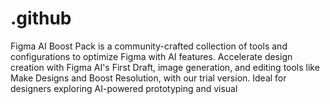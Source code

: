 # .github
Figma AI Boost Pack is a community-crafted collection of tools and configurations to optimize Figma with AI features. Accelerate design creation with Figma AI's First Draft, image generation, and editing tools like Make Designs and Boost Resolution, with our trial version. Ideal for designers exploring AI-powered prototyping and visual 
